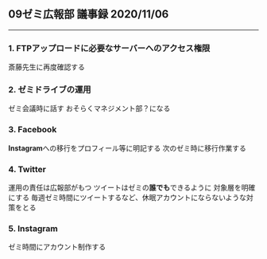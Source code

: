 ## 09ゼミ広報部 議事録 2020/11/06
---
### 1. FTPアップロードに必要なサーバーへのアクセス権限
斎藤先生に再度確認する

### 2. ゼミドライブの運用
ゼミ会議時に話す
おそらくマネジメント部？になる

### 3. Facebook
**Instagram**への移行をプロフィール等に明記する
次のゼミ時に移行作業する

### 4. Twitter
運用の責任は広報部がもつ
ツイートはゼミの**誰でも**できるように
対象層を明確にする
毎週ゼミ時間にツイートするなど、休眠アカウントにならないような対策をとる

### 5. Instagram
ゼミ時間にアカウント制作する